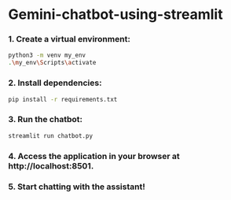 # Gemini-chatbot-using-streamlit

### 1. Create a virtual environment:
```bash 
python3 -m venv my_env
.\my_env\Scripts\activate 
```

### 2. Install dependencies:
```bash
pip install -r requirements.txt
```

### 3. Run the chatbot:
```bash
streamlit run chatbot.py
```

### 4. Access the application in your browser at http://localhost:8501.

### 5. Start chatting with the assistant!
